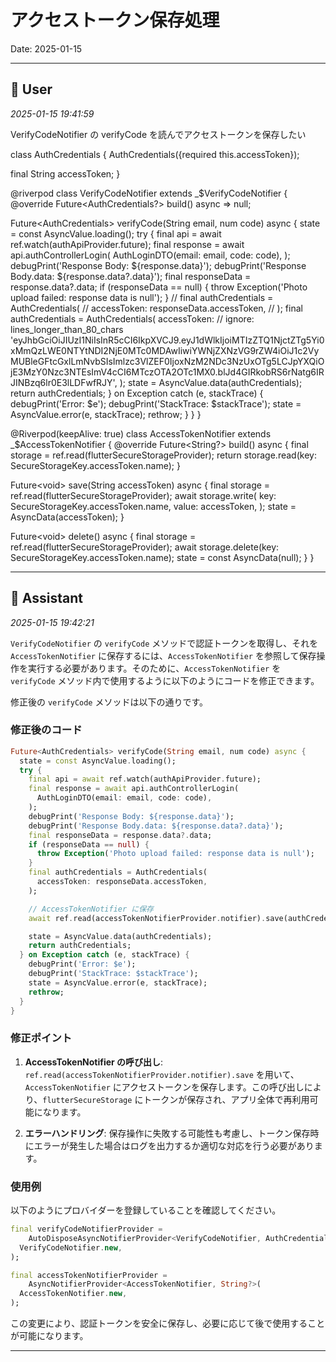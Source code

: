 # アクセストークン保存処理

Date: 2025-01-15

---

## 👤 User
*2025-01-15 19:41:59*

VerifyCodeNotifier の verifyCode を読んでアクセストークンを保存したい

class AuthCredentials {
  AuthCredentials({required this.accessToken});

  final String accessToken;
}

@riverpod
class VerifyCodeNotifier extends _$VerifyCodeNotifier {
  @override
  Future&lt;AuthCredentials?&gt; build() async =&gt; null;

  Future&lt;AuthCredentials&gt; verifyCode(String email, num code) async {
    state = const AsyncValue.loading();
    try {
      final api = await ref.watch(authApiProvider.future);
      final response = await api.authControllerLogin(
        AuthLoginDTO(email: email, code: code),
      );
      debugPrint('Response Body: ${response.data}');
      debugPrint('Response Body.data: ${response.data?.data}');
      final responseData = response.data?.data;
      if (responseData == null) {
        throw Exception('Photo upload failed: response data is null');
      }
      // final authCredentials = AuthCredentials(
      //   accessToken: responseData.accessToken,
      // );
      final authCredentials = AuthCredentials(
        accessToken:
            // ignore: lines_longer_than_80_chars
            'eyJhbGciOiJIUzI1NiIsInR5cCI6IkpXVCJ9.eyJ1dWlkIjoiMTIzZTQ1NjctZTg5Yi0xMmQzLWE0NTYtNDI2NjE0MTc0MDAwIiwiYWNjZXNzVG9rZW4iOiJ1c2VyMUBleGFtcGxlLmNvbSIsImlzc3VlZEF0IjoxNzM2NDc3NzUxOTg5LCJpYXQiOjE3MzY0Nzc3NTEsImV4cCI6MTczOTA2OTc1MX0.blJd4GIRkobRS6rNatg6IRJINBzq6lr0E3lLDFwfRJY',
      );
      state = AsyncValue.data(authCredentials);
      return authCredentials;
    } on Exception catch (e, stackTrace) {
      debugPrint('Error: $e');
      debugPrint('StackTrace: $stackTrace');
      state = AsyncValue.error(e, stackTrace);
      rethrow;
    }
  }
}

@Riverpod(keepAlive: true)
class AccessTokenNotifier extends _$AccessTokenNotifier {
  @override
  Future&lt;String?&gt; build() async {
    final storage = ref.read(flutterSecureStorageProvider);
    return storage.read(key: SecureStorageKey.accessToken.name);
  }

  Future&lt;void&gt; save(String accessToken) async {
    final storage = ref.read(flutterSecureStorageProvider);
    await storage.write(
      key: SecureStorageKey.accessToken.name,
      value: accessToken,
    );
    state = AsyncData(accessToken);
  }

  Future&lt;void&gt; delete() async {
    final storage = ref.read(flutterSecureStorageProvider);
    await storage.delete(key: SecureStorageKey.accessToken.name);
    state = const AsyncData(null);
  }
}

---

## 🤖 Assistant
*2025-01-15 19:42:21*

`VerifyCodeNotifier` の `verifyCode` メソッドで認証トークンを取得し、それを `AccessTokenNotifier` に保存するには、`AccessTokenNotifier` を参照して保存操作を実行する必要があります。そのために、`AccessTokenNotifier` を `verifyCode` メソッド内で使用するように以下のようにコードを修正できます。

修正後の `verifyCode` メソッドは以下の通りです。

### 修正後のコード

```dart
Future<AuthCredentials> verifyCode(String email, num code) async {
  state = const AsyncValue.loading();
  try {
    final api = await ref.watch(authApiProvider.future);
    final response = await api.authControllerLogin(
      AuthLoginDTO(email: email, code: code),
    );
    debugPrint('Response Body: ${response.data}');
    debugPrint('Response Body.data: ${response.data?.data}');
    final responseData = response.data?.data;
    if (responseData == null) {
      throw Exception('Photo upload failed: response data is null');
    }
    final authCredentials = AuthCredentials(
      accessToken: responseData.accessToken,
    );

    // AccessTokenNotifier に保存
    await ref.read(accessTokenNotifierProvider.notifier).save(authCredentials.accessToken);

    state = AsyncValue.data(authCredentials);
    return authCredentials;
  } on Exception catch (e, stackTrace) {
    debugPrint('Error: $e');
    debugPrint('StackTrace: $stackTrace');
    state = AsyncValue.error(e, stackTrace);
    rethrow;
  }
}
```

### 修正ポイント

1. **AccessTokenNotifier の呼び出し**:
   `ref.read(accessTokenNotifierProvider.notifier).save` を用いて、`AccessTokenNotifier` にアクセストークンを保存します。この呼び出しにより、`flutterSecureStorage` にトークンが保存され、アプリ全体で再利用可能になります。

2. **エラーハンドリング**:
   保存操作に失敗する可能性も考慮し、トークン保存時にエラーが発生した場合はログを出力するか適切な対応を行う必要があります。

### 使用例

以下のようにプロバイダーを登録していることを確認してください。

```dart
final verifyCodeNotifierProvider = 
    AutoDisposeAsyncNotifierProvider<VerifyCodeNotifier, AuthCredentials?>(
  VerifyCodeNotifier.new,
);

final accessTokenNotifierProvider =
    AsyncNotifierProvider<AccessTokenNotifier, String?>(
  AccessTokenNotifier.new,
);
```

この変更により、認証トークンを安全に保存し、必要に応じて後で使用することが可能になります。

---
